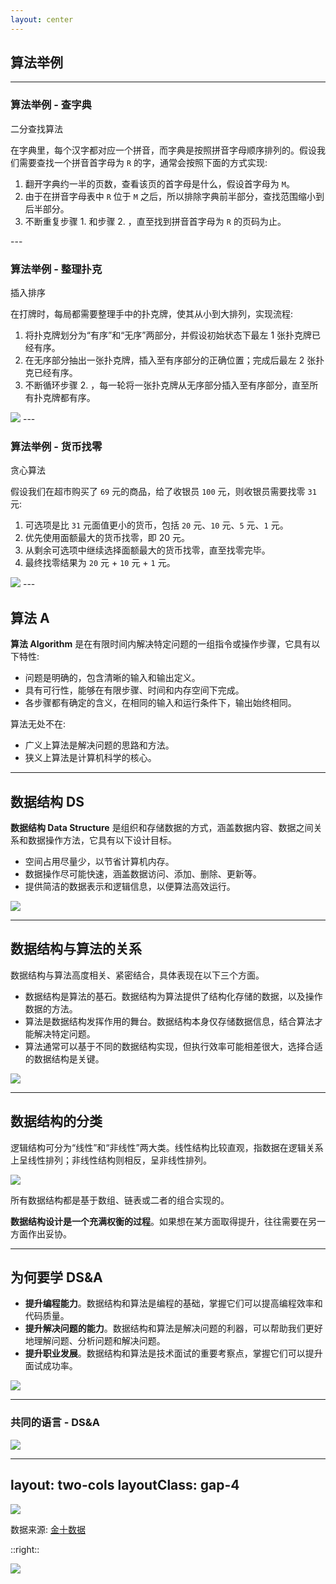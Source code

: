 ```yaml
---
layout: center
---
```


## 算法举例

---

### 算法举例 - 查字典

<div v-click="5"
  class="text-3xl absolute text-[#2B90B6] -z-1"
  v-motion
  :initial="{ x: 0, y: -50, opacity: 0}"
  :enter="{ x: 400, y: -50, opacity: 1, transition: { duration: 1000 } }">
    二分查找算法
</div>

在字典里，每个汉字都对应一个拼音，而字典是按照拼音字母顺序排列的。假设我们需要查找一个拼音首字母为 `R` 的字，通常会按照下面的方式实现:
1. 翻开字典约一半的页数，查看该页的首字母是什么，假设首字母为 `M`。
2. 由于在拼音字母表中 `R` 位于 `M` 之后，所以排除字典前半部分，查找范围缩小到后半部分。
3. 不断重复步骤 1. 和步骤 2. ，直至找到拼音首字母为 `R` 的页码为止。

<v-switch>
    <template #0> <img class="w-130 mx-auto" border="rounded" src="../images/example/bs_1.png"> </template>
    <template #1> <img class="w-130 mx-auto" border="rounded" src="../images/example/bs_2.png"> </template>
    <template #2> <img class="w-130 mx-auto" border="rounded" src="../images/example/bs_3.png"> </template>
    <template #3> <img class="w-130 mx-auto" border="rounded" src="../images/example/bs_4.png"> </template>
    <template #4> <img class="w-130 mx-auto" border="rounded" src="../images/example/bs_5.png"> </template>
    <template #5> <img class="w-130 mx-auto" border="rounded" src="../images/example/bs_5.png"> </template>
</v-switch>
<!--
从数据结构的角度，我们可以把字典视为一个已排序的“数组”；从算法的角度，我们可以将上述查字典的一系列操作看作“二分查找”
-->
---

### 算法举例 - 整理扑克

<div v-click="1"
  class="text-3xl absolute text-[#2B90B6] -z-1"
  v-motion
  :initial="{ x: 0, y: -50, opacity: 0}"
  :enter="{ x: 400, y: -50, opacity: 1, transition: { duration: 1000 } }">
    插入排序
</div>

在打牌时，每局都需要整理手中的扑克牌，使其从小到大排列，实现流程:
1. 将扑克牌划分为“有序”和“无序”两部分，并假设初始状态下最左 1 张扑克牌已经有序。
2. 在无序部分抽出一张扑克牌，插入至有序部分的正确位置；完成后最左 2 张扑克已经有序。
3. 不断循环步骤 2. ，每一轮将一张扑克牌从无序部分插入至有序部分，直至所有扑克牌都有序。

<img class="w-130 mx-auto" border="rounded" src="../images/example/insert_sort.png">
<!--
插入排序处理小型数据集时非常高效。许多编程语言的排序库函数中都有插入排序的身影。
-->
---

### 算法举例 - 货币找零

<div v-click="1"
  class="text-3xl absolute text-[#2B90B6] -z-1"
  v-motion
  :initial="{ x: 0, y: -50, opacity: 0}"
  :enter="{ x: 400, y: -50, opacity: 1, transition: { duration: 1000 } }">
    贪心算法
</div>

假设我们在超市购买了 `69` 元的商品，给了收银员 `100` 元，则收银员需要找零 `31` 元:
1. 可选项是比 `31` 元面值更小的货币，包括 `20` 元、`10` 元、`5` 元、`1` 元。 
2. 优先使用面额最大的货币找零，即 20 元。
3. 从剩余可选项中继续选择面额最大的货币找零，直至找零完毕。
4. 最终找零结果为 `20` 元 + `10` 元 + `1` 元。

<img class="w-130 mx-auto" border="rounded" src="../images/example/greedy.png">
<!--
在以上步骤中，我们每一步都采取当前看来最好的选择（尽可能用大面额的货币），最终得到了可行的找零方案。从数据结构与算法的角度看，这种方法本质上是“贪心”算法。
小到烹饪一道菜，大到星际航行，几乎所有问题的解决都离不开算法。计算机的出现使得我们能够通过编程将数据结构存储在内存中，同时编写代码调用 CPU 和 GPU 执行算法。这样一来，我们就能把生活中的问题转移到计算机上，以更高效的方式解决各种复杂问题。
-->
---

## 算法 A

**算法 Algorithm** 是在有限时间内解决特定问题的一组指令或操作步骤，它具有以下特性:
- 问题是明确的，包含清晰的输入和输出定义。
- 具有可行性，能够在有限步骤、时间和内存空间下完成。
- 各步骤都有确定的含义，在相同的输入和运行条件下，输出始终相同。

算法无处不在:
- 广义上算法是解决问题的思路和方法。
- 狭义上算法是计算机科学的核心。
<!--
在计算机问世之前，算法和数据结构就已经存在于世界的各个角落。例如，数学家们通过算法解决了很多数学问题，工程师们通过算法设计了很多建筑和机械。算法和数据结构是人类智慧的结晶，是人类文明的重要组成部分。
-->
---

## 数据结构 DS

**数据结构 Data Structure** 是组织和存储数据的方式，涵盖数据内容、数据之间关系和数据操作方法，它具有以下设计目标。
- 空间占用尽量少，以节省计算机内存。
- 数据操作尽可能快速，涵盖数据访问、添加、删除、更新等。
- 提供简洁的数据表示和逻辑信息，以便算法高效运行。

<img class="w-130 mx-auto" border="rounded" src="../images/intro/memory.png">

<!--
图展示了一个计算机内存条，其中每个黑色方块都包含一块内存空间。我们可以将内存想象成一个巨大的 Excel 表格，其中每个单元格都可以存储一定大小的数据.
当算法程序运行时，正在处理的数据主要存储在内存中。系统通过内存地址来访问目标位置的数据。计算机根据特定规则为每个内存空间分配了编号，确保每个内存空间都有唯一的内存地址。有了这些地址，程序便可以访问内存中的数据。
-->
---

## 数据结构与算法的关系

数据结构与算法高度相关、紧密结合，具体表现在以下三个方面。
- 数据结构是算法的基石。数据结构为算法提供了结构化存储的数据，以及操作数据的方法。
- 算法是数据结构发挥作用的舞台。数据结构本身仅存储数据信息，结合算法才能解决特定问题。
- 算法通常可以基于不同的数据结构实现，但执行效率可能相差很大，选择合适的数据结构是关键。

<img class="w-130 mx-auto" border="rounded" src="../images/intro/ds_a.png">

---

## 数据结构的分类


逻辑结构可分为“线性”和“非线性”两大类。线性结构比较直观，指数据在逻辑关系上呈线性排列；非线性结构则相反，呈非线性排列。

<img class="w-100" border="rounded" src="../images/intro/cat.png">

所有数据结构都是基于数组、链表或二者的组合实现的。

**数据结构设计是一个充满权衡的过程**。如果想在某方面取得提升，往往需要在另一方面作出妥协。

<!--
在数组和链表中，数据按照一定顺序排列，体现了数据之间的线性关系；而在树中，数据从顶部向下按层次排列，表现出“祖先”与“后代”之间的派生关系；图则由节点和边构成，反映了复杂的网络关系。
权衡例子：
- 链表相较于数组，在数据添加和删除操作上更加便捷，但牺牲了数据访问速度。
- 图相较于链表，提供了更丰富的逻辑信息，但需要占用更大的内存空间。
-->
---

## 为何要学 DS&A

- **提升编程能力**。数据结构和算法是编程的基础，掌握它们可以提高编程效率和代码质量。
- **提升解决问题的能力**。数据结构和算法是解决问题的利器，可以帮助我们更好地理解问题、分析问题和解决问题。
- **提升职业发展**。数据结构和算法是技术面试的重要考察点，掌握它们可以提升面试成功率。

<img v-click="1" class="w-120 mx-auto" border="rounded" src="../images/intro/AI.png">

---

### 共同的语言 - DS&A

<img class="w-100 mx-auto" border="rounded" src="../images/intro/practitioner.png">

---
layout: two-cols
layoutClass: gap-4
---

<img class="w-100" border="rounded" src="../images/intro/salary_1.png">

数据来源: [金十数据](https://xnews.jin10.com/details/110194)

::right::

<img class="w-100" border="rounded" src="../images/intro/salary_1.png">

